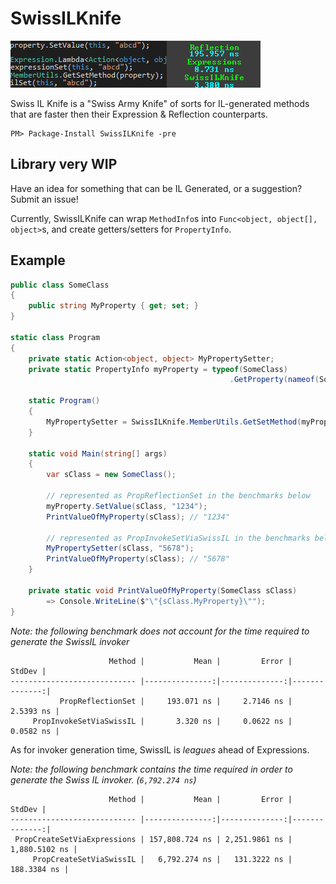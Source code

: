 
# SwissILKnife

![SwissILKnife Banner Ad][bannerad]

Swiss IL Knife is a "Swiss Army Knife" of sorts for IL-generated methods that are faster then their Expression & Reflection counterparts.

```
PM> Package-Install SwissILKnife -pre
```

## Library very WIP

Have an idea for something that can be IL Generated, or a suggestion? Submit an issue!

Currently, SwissILKnife can wrap `MethodInfo`s into `Func<object, object[], object>`s, and create getters/setters for `PropertyInfo`.

## Example

```cs
public class SomeClass
{
    public string MyProperty { get; set; }
}

static class Program
{
    private static Action<object, object> MyPropertySetter;
    private static PropertyInfo myProperty = typeof(SomeClass)
                                                 .GetProperty(nameof(SomeClass.MyProperty));

    static Program()
    {
        MyPropertySetter = SwissILKnife.MemberUtils.GetSetMethod(myProperty);
    }

    static void Main(string[] args)
    {
        var sClass = new SomeClass();

        // represented as PropReflectionSet in the benchmarks below
        myProperty.SetValue(sClass, "1234");
        PrintValueOfMyProperty(sClass); // "1234"

        // represented as PropInvokeSetViaSwissIL in the benchmarks below
        MyPropertySetter(sClass, "5678");
        PrintValueOfMyProperty(sClass); // "5678"
    }

    private static void PrintValueOfMyProperty(SomeClass sClass)
        => Console.WriteLine($"\"{sClass.MyProperty}\"");
}
```

*Note: the following benchmark does not account for the time required to generate the SwissIL invoker*
```
                      Method |           Mean |         Error |        StdDev |
---------------------------- |---------------:|--------------:|--------------:|
           PropReflectionSet |     193.071 ns |     2.7146 ns |     2.5393 ns |
     PropInvokeSetViaSwissIL |       3.320 ns |     0.0622 ns |     0.0582 ns |
```

As for invoker generation time, SwissIL is *leagues* ahead of Expressions.

*Note: the following benchmark contains the time required in order to generate the Swiss IL invoker. (`6,792.274 ns`)*
```
                      Method |           Mean |         Error |        StdDev |
---------------------------- |---------------:|--------------:|--------------:|
 PropCreateSetViaExpressions | 157,808.724 ns | 2,251.9861 ns | 1,880.5102 ns |
     PropCreateSetViaSwissIL |   6,792.274 ns |   131.3222 ns |   188.3384 ns |
```

[bannerad]: ./banner_ad.png